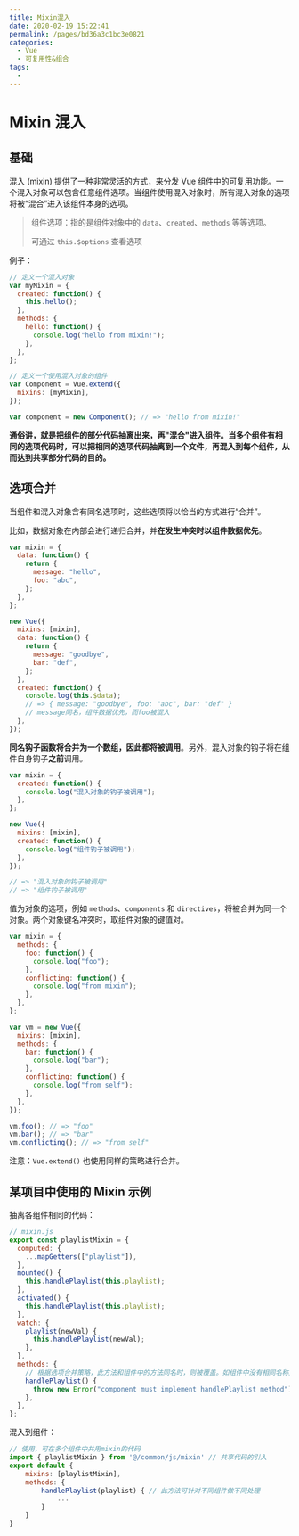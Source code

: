 ```yaml
---
title: Mixin混入
date: 2020-02-19 15:22:41
permalink: /pages/bd36a3c1bc3e0821
categories:
  - Vue
  - 可复用性&组合
tags:
  -
---
```


# Mixin 混入

## 基础

混入 (mixin) 提供了一种非常灵活的方式，来分发 Vue 组件中的可复用功能。一个混入对象可以包含任意组件选项。当组件使用混入对象时，所有混入对象的选项将被“混合”进入该组件本身的选项。

<!-- more -->

> 组件选项：指的是组件对象中的 `data`、`created`、`methods` 等等选项。
>
> 可通过 `this.$options` 查看选项

例子：

```js
// 定义一个混入对象
var myMixin = {
  created: function() {
    this.hello();
  },
  methods: {
    hello: function() {
      console.log("hello from mixin!");
    },
  },
};

// 定义一个使用混入对象的组件
var Component = Vue.extend({
  mixins: [myMixin],
});

var component = new Component(); // => "hello from mixin!"
```

**通俗讲，就是把组件的部分代码抽离出来，再"混合"进入组件。当多个组件有相同的选项代码时，可以把相同的选项代码抽离到一个文件，再混入到每个组件，从而达到共享部分代码的目的。**

## 选项合并

当组件和混入对象含有同名选项时，这些选项将以恰当的方式进行“合并”。

比如，数据对象在内部会进行递归合并，并**在发生冲突时以组件数据优先**。

```js
var mixin = {
  data: function() {
    return {
      message: "hello",
      foo: "abc",
    };
  },
};

new Vue({
  mixins: [mixin],
  data: function() {
    return {
      message: "goodbye",
      bar: "def",
    };
  },
  created: function() {
    console.log(this.$data);
    // => { message: "goodbye", foo: "abc", bar: "def" }
    // message同名，组件数据优先，而foo被混入
  },
});
```

**同名钩子函数将合并为一个数组，因此都将被调用**。另外，混入对象的钩子将在组件自身钩子**之前**调用。

```js
var mixin = {
  created: function() {
    console.log("混入对象的钩子被调用");
  },
};

new Vue({
  mixins: [mixin],
  created: function() {
    console.log("组件钩子被调用");
  },
});

// => "混入对象的钩子被调用"
// => "组件钩子被调用"
```

值为对象的选项，例如 `methods`、`components` 和 `directives`，将被合并为同一个对象。两个对象键名冲突时，取组件对象的键值对。

```js
var mixin = {
  methods: {
    foo: function() {
      console.log("foo");
    },
    conflicting: function() {
      console.log("from mixin");
    },
  },
};

var vm = new Vue({
  mixins: [mixin],
  methods: {
    bar: function() {
      console.log("bar");
    },
    conflicting: function() {
      console.log("from self");
    },
  },
});

vm.foo(); // => "foo"
vm.bar(); // => "bar"
vm.conflicting(); // => "from self"
```

注意：`Vue.extend()` 也使用同样的策略进行合并。

## 某项目中使用的 Mixin 示例

抽离各组件相同的代码：

```js
// mixin.js
export const playlistMixin = {
  computed: {
    ...mapGetters(["playlist"]),
  },
  mounted() {
    this.handlePlaylist(this.playlist);
  },
  activated() {
    this.handlePlaylist(this.playlist);
  },
  watch: {
    playlist(newVal) {
      this.handlePlaylist(newVal);
    },
  },
  methods: {
    // 根据选项合并策略，此方法和组件中的方法同名时，则被覆盖。如组件中没有相同名称方法时则会使用此方法，从而抛出错误。
    handlePlaylist() {
      throw new Error("component must implement handlePlaylist method");
    },
  },
};
```

混入到组件：

```js
// 使用，可在多个组件中共用mixin的代码
import { playlistMixin } from '@/common/js/mixin' // 共享代码的引入
export default {
    mixins: [playlistMixin],
    methods: {
        handlePlaylist(playlist) { // 此方法可针对不同组件做不同处理
            ...
        }
    }
}
```
